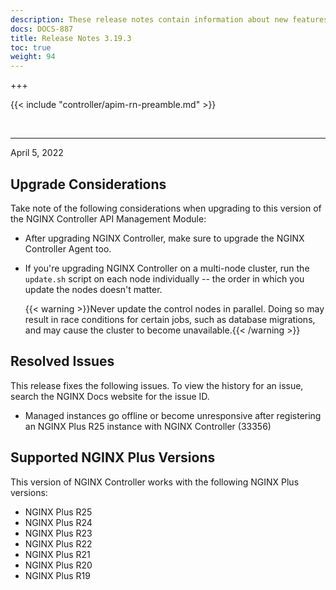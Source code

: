 ```yaml
---
description: These release notes contain information about new features, improvements, known issues, and bug fixes in the NGINX Controller API Management Module.
docs: DOCS-887
title: Release Notes 3.19.3
toc: true
weight: 94
---
```



+++

{{< include "controller/apim-rn-preamble.md" >}}

&nbsp;

---

April 5, 2022

## Upgrade Considerations

Take note of the following considerations when upgrading to this version of the NGINX Controller API Management Module:

- After upgrading NGINX Controller, make sure to upgrade the NGINX Controller Agent too.

- If you're upgrading NGINX Controller on a multi-node cluster, run the `update.sh` script on each node individually -- the order in which you update the nodes doesn't matter.

  {{< warning >}}Never update the control nodes in parallel. Doing so may result in race conditions for certain jobs, such as database migrations, and may cause the cluster to become unavailable.{{< /warning >}}

## Resolved Issues

This release fixes the following issues. To view the history for an issue, search the NGINX Docs website for the issue ID.

- Managed instances go offline or become unresponsive after registering an NGINX Plus R25 instance with NGINX Controller (33356)
  
## Supported NGINX Plus Versions

This version of NGINX Controller works with the following NGINX Plus versions:

- NGINX Plus R25
- NGINX Plus R24
- NGINX Plus R23
- NGINX Plus R22
- NGINX Plus R21
- NGINX Plus R20
- NGINX Plus R19
